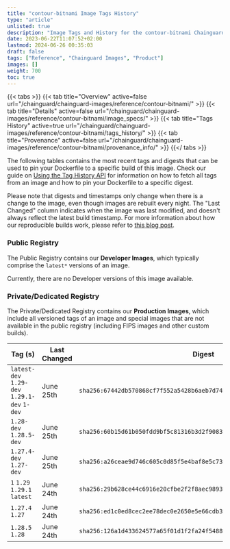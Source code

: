 ```yaml
---
title: "contour-bitnami Image Tags History"
type: "article"
unlisted: true
description: "Image Tags and History for the contour-bitnami Chainguard Image"
date: 2023-06-22T11:07:52+02:00
lastmod: 2024-06-26 00:35:03
draft: false
tags: ["Reference", "Chainguard Images", "Product"]
images: []
weight: 700
toc: true
---
```


{{< tabs >}}
{{< tab title="Overview" active=false url="/chainguard/chainguard-images/reference/contour-bitnami/" >}}
{{< tab title="Details" active=false url="/chainguard/chainguard-images/reference/contour-bitnami/image_specs/" >}}
{{< tab title="Tags History" active=true url="/chainguard/chainguard-images/reference/contour-bitnami/tags_history/" >}}
{{< tab title="Provenance" active=false url="/chainguard/chainguard-images/reference/contour-bitnami/provenance_info/" >}}
{{</ tabs >}}

The following tables contains the most recent tags and digests that can be used to pin your Dockerfile to a specific build of this image. Check our guide on [Using the Tag History API](/chainguard/chainguard-images/using-the-tag-history-api/) for information on how to fetch all tags from an image and how to pin your Dockerfile to a specific digest.

Please note that digests and timestamps only change when there is a change to the image, even though images are rebuilt every night. The "Last Changed" column indicates when the image was last modified, and doesn't always reflect the latest build timestamp. For more information about how our reproducible builds work, please refer to [this blog post](https://www.chainguard.dev/unchained/reproducing-chainguards-reproducible-image-builds).

### Public Registry
The Public Registry contains our **Developer Images**, which typically comprise the `latest*` versions of an image.

Currently, there are no Developer versions of this image available.

### Private/Dedicated Registry
The Private/Dedicated Registry contains our **Production Images**, which include all versioned tags of an image and special images that are not available in the public registry (including FIPS images and other custom builds).

| Tag (s)                                       | Last Changed | Digest                                                                    |
|-----------------------------------------------|--------------|---------------------------------------------------------------------------|
|  `latest-dev` `1.29-dev` `1.29.1-dev` `1-dev` | June 25th    | `sha256:67442db570868cf7f552a5428b6aeb7d740d0c1e26434ec185fd83f15880bc98` |
|  `1.28-dev` `1.28.5-dev`                      | June 25th    | `sha256:60b15d61b050fdd9bf5c81316b3d2f9083a3f0529c4d87dacce930389e786b8e` |
|  `1.27.4-dev` `1.27-dev`                      | June 25th    | `sha256:a26ceae9d746c605c0d85f5e4baf8e5c73ac2a252c70a59768406a324d0ccf9b` |
|  `1` `1.29` `1.29.1` `latest`                 | June 24th    | `sha256:29b628ce44c6916e20cfbe2f2f8aec9893a3b089a002b481141bea1ef3f1cb59` |
|  `1.27.4` `1.27`                              | June 24th    | `sha256:ed1c0ed8cec2ee78dec0e2650e5e66cdb362abd407aa85e138f6d2609f58f52f` |
|  `1.28.5` `1.28`                              | June 24th    | `sha256:126a1d433624577a65f01d1f2fa24f548851fc9ed1fca777ee9c36258ae52c44` |

